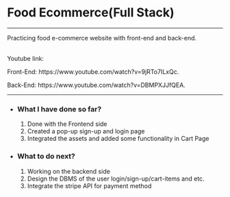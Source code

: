 <h1>Food Ecommerce(Full Stack)</h1>
<hr/>
<p>Practicing food e-commerce website with front-end and back-end.</p>
<br>
<p">Youtube link:</p>
<p>Front-End: https://www.youtube.com/watch?v=9jRTo7ILxQc.</p>
<p>Back-End: https://www.youtube.com/watch?v=DBMPXJJfQEA.</p>

<hr/>
<ul>
    <li><h3>What I have done so far?</h3></li>
    <ol type="1">
        <li>Done with the Frontend side</li>
        <li>Created a pop-up sign-up and login page</li>
        <li>Integrated the assets and added some functionality in Cart Page</li>
    </ol>
    <li><h3>What to do next?</h3></li>
    <ol type="1">
        <li>Working on the backend side</li>
        <li>Design the DBMS of the user login/sign-up/cart-items and etc.</li>
        <li>Integrate the stripe API for payment method</li>
    </ol>
</ul>
